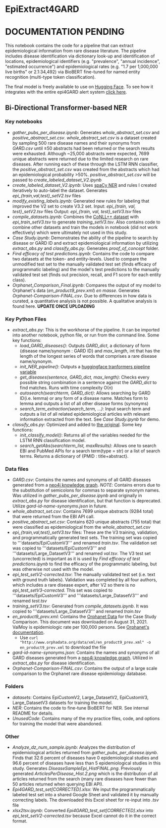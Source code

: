 # EpiExtract4GARD
# DOCUMENTATION PENDING
This notebook contains the code for a pipeline that can extract epidemiological information from rare disease literature. The pipeline includes disease identification via dictionary look-up and identification of locations, epidemiological identifiers (e.g. "prevalence", "annual incidence", "estimated occurrence") and epidemiological rates (e.g. "1.7 per 1,000,000 live births" or 2.1:34,492) via BioBERT fine-tuned for named entity recognition (multi-type token classification). 

The final model is freely available to use on [Hugging Face](https://huggingface.co/ncats/EpiExtract4GARD). To see how it integrates with the entire epi4GARD alert system [click here](https://github.com/ncats/epi4GARD#epi4gard). 

## Bi-Directional Transformer-based NER
### Key notebooks
- *gather_pubs_per_disease.ipynb*: Generates *whole_abstract_set.csv* and *positive_abstract_set.csv*. *whole_abstract_set.csv* is a dataset created by sampling 500 rare disease names and their synonyms from *GARD.csv* until &ge;50 abstracts had been returned or the search results were exhausted. Although ~25,000 abstracts were expected, 7699 unique abstracts were returned due to the limited research on rare diseases. After running each of these through the LSTM RNN classifier, the *positive_abstract_set.csv* was created from the abstracts which had an epidemiological probability >50%. *positive_abstract_set.csv* will be passed to *create_labeled_dataset_V2.ipynb*
- *create_labeled_dataset_V2.ipynb*: Uses [spaCy NER](https://spacy.io/usage/linguistic-features#named-entities) and rules I created iteratively to auto-label the dataset. Generates *epi_{train,val,test}_setV2.tsv* files
- *modify_existing_labels.ipynb*: Generated new rules for labeling that improved the V2 set to create V3.2 set. Input: *epi_{train, val, test}_setV2.tsv* files Output: *epi_{train, val, test}_setV3.tsv* files
- *compile_datasets.ipynb*: Combines the [CoNLL++ dataset](https://github.com/huggingface/datasets/tree/master/datasets/conllpp) with *epi_train_setV3.tsv* to generate *training_setV3.tsv*. Also contains code to combine other datasets and train the models in notebook (did not work effectively) which were ultimately not used in this study. 
- *Case Study.ipynb*: Demonstrates the ability of the pipeline to search by disease or GARD ID and extract epidemiological information by utilizing *extract_abs.py* and *classify_abs.py*. Generates *proof_of_concept* folder. 
- *Find efficacy of test predictions.ipynb*: Contains the code to compare two datasets at the token- and entity-levels. Used to compare the unmodified test set to the manually validated test set (finds efficacy of programmatic labeling) and the model's test predictions to the manually validated test set (finds out precision, recall, and F1 score for each entity class).
- *Orphanet_Comparison_Final.ipynb*: Compares the output of my model to Orphanet's data (*en_product9_prev.xml*) _en masse_. Generates *Orphanet-Comparison-FINAL.csv*. Due to differences in how data is curated, a quantitative analysis is not possible. A qualitative analysis is found here. **UPDATE ONCE UPLOADING**

### Key Python Files
- *extract_abs.py*: This is the workhorse of the pipeline. It can be imported into another notebook, python file, or run from the command line. Some key functions:
  - _load_GARD_diseases()_: Outputs *GARD_dict*, a dictionary of form {disease name/synonym : GARD ID} and *max_length*, int that has the length of the longest series of words that comprises a rare disease name/synonym.
  - _init_NER_pipeline()_: Outputs a [huggingface tranformers pipeline variable](https://huggingface.co/transformers/main_classes/pipelines.html)
  - _get_diseases(sentence, GARD_dict, max_length)_: Checks every possible string combination in a sentence against the *GARD_dict* to find matches. Runs with time complexity O(*n*)
  - _autosearch(searchterm, GARD_dict)_: Allows searching by GARD ID(i.e. lemma) or any form of a disease name. Matches form to lemma and outputs a list of all other disease forms (synonyms)
  - _search_term_extraction(search_term, ...)_: Input search term and outputs a list of all related epidemiological articles with relevant information extracted from the text. See *Case Study.ipynb* for demo.
- *classify_abs.py*: Optimized and added to [the original](https://github.com/ncats/epi4GARD#python-files). Some key functions:
  - _init_classify_model()_: Returns all of the variables needed for the LSTM RNN classification model. 
  - _search_getAbs(searchterm_list, maxResults)_: Allows one to search EBI and PubMed APIs for a search term(type = str) or a list of search terms. Returns a dictionary of {PMID : title+abstract}.

### Data files
- *GARD.csv*: Contains the names and synonyms of all GARD diseases generated from a [neo4j knowledge graph](https://pubmed.ncbi.nlm.nih.gov/33183351/). *NOTE*: Contains errors due to the substitution of semicolons for commas to separate synonym names. Was utilized in *gather_pubs_per_disease.ipynb* and originally in *extract_abs.py* for disease identification, but that function is deprecated. Utilize *gard-id-name-synonyms.json* in future.
- *whole_abstract_set.csv*: Contains 7699 unique abstracts (9284 total) that were returned from the EBI API call.
- *positive_abstract_set.csv*: Contains 620 unique abstracts (755 total) that were classified as epidemiological from the *whole_abstract_set.csv*
- *epi_{train,val,test}_setV3.tsv* files: These are the V3 training, validation, and programmatically generated test sets. The training set was copied to '''datasets/EpiCustomV3''' and renamed *train.tsv*. The validation set was copied to '''datasets/EpiCustomV3''' and '''datasets/Large_DatasetV3''' and renamed *val.tsv*. The V3 test set (uncorrected) is important as it is used by *Find efficacy of test predictions.ipynb* to find the efficacy of the programmatic labeling, but was otherwise not used with the model. 
- *epi_test_setV2-corrected.tsv*: The manually validated test set (i.e. text with ground truth labels). Validation was completed by all four authors, which includes a rare disease expert, after V2 so there is no *epi_test_setV3-corrected*. This set was copied to '''datasets/EpiCustomV3''' and '''datasets/Large_DatasetV3''' and renamed *test.tsv*
- *training_setV3.tsv*: Generated from *compile_datasets.ipynb*. It was copied to '''datasets/Large_DatasetV3''' and renamed *train.tsv*
- *en_product9_prev.xml*: Contains the [Orphanet Data](http://www.orphadata.org/cgi-bin/epidemio.html) for the Case Study Comparison. This document was downloaded on August 31, 2021. ValMoy is epidemiologic rate per 100,000 persons. See [Orphanet's documentation](https://www.orpha.net/orphacom/cahiers/docs/GB/Epidemiology_in_Orphanet_R1_Ann_Epi_EP_05.pdf).
  - Use ```curl "http://www.orphadata.org/data/xml/en_product9_prev.xml" -o en_product9_prev.xml``` to download the file 
- *gard-id-name-synonyms.json*: Contains the names and synonyms of all GARD diseases generated from a [neo4j knowledge graph](https://pubmed.ncbi.nlm.nih.gov/33183351/). Utilized in *extract_abs.py* for disease identification. 
- *Orphanet-Comparison-FINAL.csv*: Contains the output of a large scale comparison to the Orphanet rare disease epidemiology database.
### Folders
- *datasets*: Contains EpiCustomV2, Large_DatasetV2, EpiCustomV3, Large_DatasetV3 datasets for training the model. 
- *NER*: Contains the code to fine-tune BioBERT for NER. See internal README for details. 
- *UnusedCode*: Contains many of the my practice files, code, and options for training the model that were abandoned.
### Other
- *Analyze_dz_num_sample.ipynb*: Analyzes the distribution of epidemiological articles returned from *gather_pubs_per_disease.ipynb*. Finds that 32.6  percent of diseases have 0 epidemiological studies and 96.6 percent of diseases have less than 5 epidemiological studies in this study. Generates *DiseaseSampleEpi_HistFINAL.png*. Previously generated *ArticlesPerDisease_Hist.2.png* which is the distribution of all articles returned from the search (many rare diseases have fewer than 50 articles returned when querying EBI API).
- *Epi4GARD_test_set[CORRECTED].xlsx*: We input the programmatically labeled test set into a shared Google Sheet and validated it by manually correcting labels. The downloaded this Excel sheet for re-input into *.tsv* file
- *xlsx2tsv.ipynb*: Converted *Epi4GARD_test_set[CORRECTED].xlsx* into *epi_test_setV2-corrected.tsv* because Excel cannot do it in the correct format.
